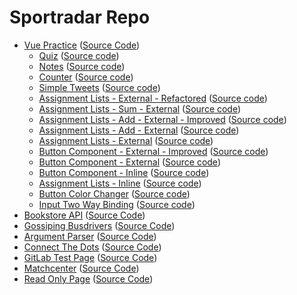 # Sportradar Repo
- [Vue Practice](https://daniel.harka.com/sportradar/vue-practice/) ([Source Code](https://github.com/MrDanielHarka/sportradar/tree/main/vue-practice))
  - [Quiz](https://daniel.harka.com/sportradar/vue-practice/203-quiz/) ([Source code](https://github.com/MrDanielHarka/sportradar/tree/main/vue-practice/203-quiz/))
  - [Notes](https://daniel.harka.com/sportradar/vue-practice/202-notes/) ([Source code](https://github.com/MrDanielHarka/sportradar/tree/main/vue-practice/202-notes/))
  - [Counter](https://daniel.harka.com/sportradar/vue-practice/201-counter/) ([Source code](https://github.com/MrDanielHarka/sportradar/tree/main/vue-practice/201-counter/))
  - [Simple Tweets](https://daniel.harka.com/sportradar/vue-practice/101-simple-tweets/) ([Source code](https://github.com/MrDanielHarka/sportradar/tree/main/vue-practice/101-simple-tweets/))
  - [Assignment Lists - External - Refactored](https://daniel.harka.com/sportradar/vue-practice/011-assignment-lists-external-refactored/) ([Source code](https://github.com/MrDanielHarka/sportradar/tree/main/vue-practice/011-assignment-lists-external-refactored/))
  - [Assignment Lists - Sum - External](https://daniel.harka.com/sportradar/vue-practice/010-assignment-lists-sum-external/) ([Source code](https://github.com/MrDanielHarka/sportradar/tree/main/vue-practice/010-assignment-lists-sum-external/))
  - [Assignment Lists - Add - External - Improved](https://daniel.harka.com/sportradar/vue-practice/009-assignment-lists-add-external-improved) ([Source code](https://github.com/MrDanielHarka/sportradar/tree/main/vue-practice/009-assignment-lists-add-external-improved/))
  - [Assignment Lists - Add - External](https://daniel.harka.com/sportradar/vue-practice/008-assignment-lists-add-external/) ([Source code](https://github.com/MrDanielHarka/sportradar/tree/main/vue-practice/008-assignment-lists-add-external/))
  - [Assignment Lists - External](https://daniel.harka.com/sportradar/vue-practice/007-assignment-lists-external/) ([Source code](https://github.com/MrDanielHarka/sportradar/tree/main/vue-practice/007-assignment-lists-external/))
  - [Button Component - External - Improved](https://daniel.harka.com/sportradar/vue-practice/006-button-component-external-improved/) ([Source code](https://github.com/MrDanielHarka/sportradar/tree/main/vue-practice/006-button-component-external-improved/))
  - [Button Component - External](https://daniel.harka.com/sportradar/vue-practice/005-button-component-external/) ([Source code](https://github.com/MrDanielHarka/sportradar/tree/main/vue-practice/005-button-component-external/))
  - [Button Component - Inline](https://daniel.harka.com/sportradar/vue-practice/004-button-component-inline/) ([Source code](https://github.com/MrDanielHarka/sportradar/tree/main/vue-practice/004-button-component-inline/))
  - [Assignment Lists - Inline](https://daniel.harka.com/sportradar/vue-practice/003-assignment-lists-inline/) ([Source code](https://github.com/MrDanielHarka/sportradar/tree/main/vue-practice/003-assignment-lists-inline/))
  - [Button Color Changer](https://daniel.harka.com/sportradar/vue-practice/002-button-color-changer/) ([Source code](https://github.com/MrDanielHarka/sportradar/tree/main/vue-practice/002-button-color-changer/))
  - [Input Two Way Binding](https://daniel.harka.com/sportradar/vue-practice/001-input-two-way-binding/) ([Source code](https://github.com/MrDanielHarka/sportradar/tree/main/vue-practice/001-input-two-way-binding/))
- [Bookstore API](https://daniel.harka.com/sportradar/vue-practice/backend-exercise) ([Source Code](https://github.com/MrDanielHarka/sportradar/tree/main/backend-exercise))
- [Gossiping Busdrivers](https://daniel.harka.com/sportradar/vue-practice/gossiping-busdrivers/) ([Source Code](https://github.com/MrDanielHarka/sportradar/tree/main/gossiping-busdrivers))
- [Argument Parser](https://daniel.harka.com/sportradar/vue-practice/argument-parser/) ([Source Code](https://github.com/MrDanielHarka/sportradar/tree/main/argument-parser))
- [Connect The Dots](https://daniel.harka.com/sportradar/vue-practice/connect-the-dots/) ([Source Code](https://gitlab.sportradar.ag/d.harka/connect-the-dots))
- [GitLab Test Page](https://d.harka.pages.sportradar.ag/test-project/) ([Source Code](https://gitlab.sportradar.ag/d.harka/test-project))
- [Matchcenter](https://river935.github.io/matchcenter/) ([Source Code](https://github.com/River935/matchcenter))
- [Read Only Page](https://daniel.harka.com/sportradar/vue-practice/read-only) ([Source Code](https://github.com/MrDanielHarka/sportradar/tree/main/read-only))
